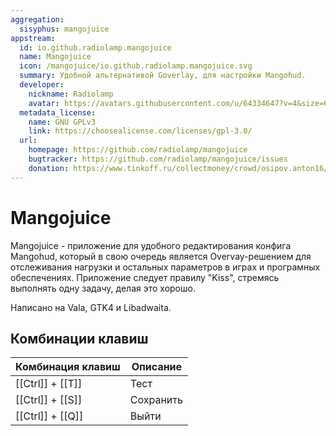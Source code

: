 ```yaml
---
aggregation:
  sisyphus: mangojuice
appstream:
  id: io.github.radiolamp.mangojuice
  name: Mangojuice
  icon: /mangojuice/io.github.radiolamp.mangojuice.svg
  summary: Удобной альтернативой Goverlay, для настройки Mangohud.
  developer:
    nickname: Radiolamp
    avatar: https://avatars.githubusercontent.com/u/64334647?v=4&size=64
  metadata_license:
    name: GNU GPLv3
    link: https://choosealicense.com/licenses/gpl-3.0/
  url:
    homepage: https://github.com/radiolamp/mangojuice
    bugtracker: https://github.com/radiolamp/mangojuice/issues
    donation: https://www.tinkoff.ru/collectmoney/crowd/osipov.anton16/uMOHe45333/?short_link=1J1DvYNesgD&referer=https%3A%2F%2Fgithub.com%2F&httpMethod=GET
---
```


# Mangojuice

Mangojuice - приложение для удобного редактирования конфига Mangohud, который в свою очередь является Overvay-решением для отслеживания нагрузки и остальных параметров в играх и програмных обеспечениях. Приложение следует правилу "Kiss", стремясь выполнять одну задачу, делая это хорошо.

Написано на Vala, GTK4 и Libadwaita.

<!--@include: @apps/.parts/install/software-repo.md-->

## Комбинации клавиш

| Комбинация клавиш | Описание   |
| ----------------- | ---------- |
| [[Ctrl]] + [[T]]  |  Тест      |
| [[Ctrl]] + [[S]]  |  Сохранить |
| [[Ctrl]] + [[Q]]  |  Выйти     |
